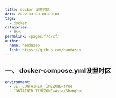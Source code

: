 ```yaml
---
title: docker 设置时区
date: 2022-03-03 00:00:00
tags: 
  - docker
categories: 
  - 技术
permalink: /pages/f7c7cf/
author: 
  name: handazao
  link: https://github.com/handazao
---
```



## 一、 docker-compose.yml设置时区

```yaml
environment:
  - SET_CONTAINER_TIMEZONE=true
  - CONTAINER_TIMEZONE=Asia/Shanghai
```